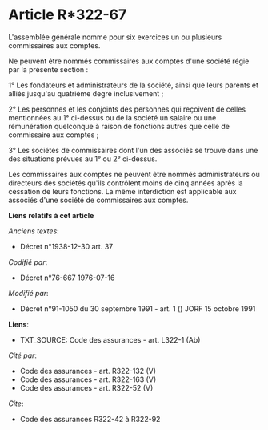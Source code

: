 # Article R*322-67

L'assemblée générale nomme pour six exercices un ou plusieurs commissaires aux comptes.

Ne peuvent être nommés commissaires aux comptes d'une société régie par la présente section :

1° Les fondateurs et administrateurs de la société, ainsi que leurs parents et alliés jusqu'au quatrième degré
inclusivement ;

2° Les personnes et les conjoints des personnes qui reçoivent de celles mentionnées au 1° ci-dessus ou de la société un
salaire ou une rémunération quelconque à raison de fonctions autres que celle de commissaire aux comptes ;

3° Les sociétés de commissaires dont l'un des associés se trouve dans une des situations prévues au 1° ou 2° ci-dessus.

Les commissaires aux comptes ne peuvent être nommés administrateurs ou directeurs des sociétés qu'ils contrôlent moins de
cinq années après la cessation de leurs fonctions. La même interdiction est applicable aux associés d'une société de
commissaires aux comptes.

**Liens relatifs à cet article**

_Anciens textes_:

  - Décret n°1938-12-30 art. 37

_Codifié par_:

  - Décret n°76-667 1976-07-16

_Modifié par_:

  - Décret n°91-1050 du 30 septembre 1991 - art. 1 () JORF 15 octobre 1991

**Liens**:

  - TXT_SOURCE: Code des assurances - art. L322-1 (Ab)

_Cité par_:

  - Code des assurances - art. R322-132 (V)
  - Code des assurances - art. R322-163 (V)
  - Code des assurances - art. R322-52 (V)

_Cite_:

  - Code des assurances R322-42 à R322-92
